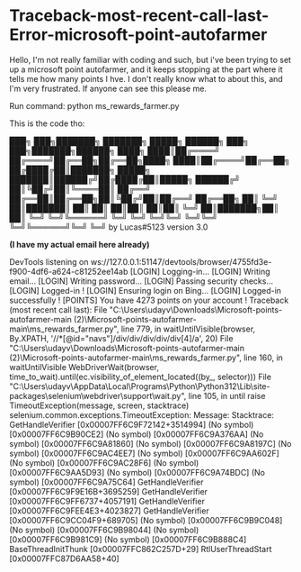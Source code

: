 # Traceback-most-recent-call-last-Error-microsoft-point-autofarmer
Hello, I'm not really familiar with coding and such, but i've been trying to set up a microsoft point autofarmer, and it keeps stopping at the part where it tells me how many points I hve. I don't really know what to about this, and I'm very frustrated. If anyone can see this please me.

Run command: python ms_rewards_farmer.py

This is the code tho:

███╗   ███╗███████╗    ███████╗ █████╗ ██████╗ ███╗   ███╗███████╗██████╗
████╗ ████║██╔════╝    ██╔════╝██╔══██╗██╔══██╗████╗ ████║██╔════╝██╔══██╗
██╔████╔██║███████╗    █████╗  ███████║██████╔╝██╔████╔██║█████╗  ██████╔╝
██║╚██╔╝██║╚════██║    ██╔══╝  ██╔══██║██╔══██╗██║╚██╔╝██║██╔══╝  ██╔══██╗
██║ ╚═╝ ██║███████║    ██║     ██║  ██║██║  ██║██║ ╚═╝ ██║███████╗██║  ██║
╚═╝     ╚═╝╚══════╝    ╚═╝     ╚═╝  ╚═╝╚═╝  ╚═╝╚═╝     ╚═╝╚══════╝╚═╝  ╚═╝
        by Lucas#5123              version 3.0

********************(I have my actual email here already)********************

DevTools listening on ws://127.0.0.1:51147/devtools/browser/4755fd3e-f900-4df6-a624-c81252ee14ab
[LOGIN] Logging-in...
[LOGIN] Writing email...
[LOGIN] Writing password...
[LOGIN] Passing security checks...
[LOGIN] Logged-in !
[LOGIN] Ensuring login on Bing...
[LOGIN] Logged-in successfully !
[POINTS] You have 4273 points on your account !
Traceback (most recent call last):
  File "C:\Users\udayv\Downloads\Microsoft-points-autofarmer-main (2)\Microsoft-points-autofarmer-main\ms_rewards_farmer.py", line 779, in <module>
    waitUntilVisible(browser, By.XPATH, '//*[@id="navs"]/div/div/div/div/div[4]/a', 20)
  File "C:\Users\udayv\Downloads\Microsoft-points-autofarmer-main (2)\Microsoft-points-autofarmer-main\ms_rewards_farmer.py", line 160, in waitUntilVisible
    WebDriverWait(browser, time_to_wait).until(ec.visibility_of_element_located((by_, selector)))
  File "C:\Users\udayv\AppData\Local\Programs\Python\Python312\Lib\site-packages\selenium\webdriver\support\wait.py", line 105, in until
    raise TimeoutException(message, screen, stacktrace)
selenium.common.exceptions.TimeoutException: Message:
Stacktrace:
        GetHandleVerifier [0x00007FF6C9F72142+3514994]
        (No symbol) [0x00007FF6C9B90CE2]
        (No symbol) [0x00007FF6C9A376AA]
        (No symbol) [0x00007FF6C9A81860]
        (No symbol) [0x00007FF6C9A8197C]
        (No symbol) [0x00007FF6C9AC4EE7]
        (No symbol) [0x00007FF6C9AA602F]
        (No symbol) [0x00007FF6C9AC28F6]
        (No symbol) [0x00007FF6C9AA5D93]
        (No symbol) [0x00007FF6C9A74BDC]
        (No symbol) [0x00007FF6C9A75C64]
        GetHandleVerifier [0x00007FF6C9F9E16B+3695259]
        GetHandleVerifier [0x00007FF6C9FF6737+4057191]
        GetHandleVerifier [0x00007FF6C9FEE4E3+4023827]
        GetHandleVerifier [0x00007FF6C9CC04F9+689705]
        (No symbol) [0x00007FF6C9B9C048]
        (No symbol) [0x00007FF6C9B98044]
        (No symbol) [0x00007FF6C9B981C9]
        (No symbol) [0x00007FF6C9B888C4]
        BaseThreadInitThunk [0x00007FFC862C257D+29]
        RtlUserThreadStart [0x00007FFC87D6AA58+40]
